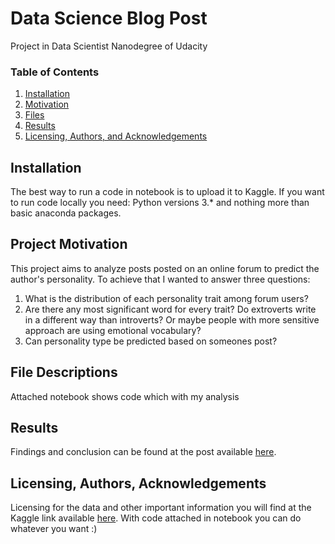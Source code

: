 # Data Science Blog Post
Project in Data Scientist Nanodegree of Udacity

### Table of Contents

1. [Installation](#installation)
2. [Motivation](#motivation)
3. [Files](#files)
4. [Results](#results)
5. [Licensing, Authors, and Acknowledgements](#licensing)

## Installation <a name="installation"></a>

The best way to run a code in notebook is to upload it to Kaggle. If you want to run code locally you need: Python versions 3.* and nothing more than basic anaconda packages.

## Project Motivation<a name="motivation"></a>

This project aims to analyze posts posted on an online forum to predict the author's personality. To achieve that I wanted to answer three questions:

1. What is the distribution of each personality trait among forum users?
2. Are there any most significant word for every trait? Do extroverts write in a different way than introverts? Or maybe people with more sensitive approach are using emotional vocabulary?
3. Can personality type be predicted based on someones post?

## File Descriptions <a name="files"></a>

Attached notebook shows code which with my analysis

## Results<a name="results"></a>

Findings and conclusion can be found at the post available [here](https://medium.com/@aoleszczak/write-a-post-and-i-will-tell-you-who-you-are-5e0e1b74aa8b).

## Licensing, Authors, Acknowledgements<a name="licensing"></a>

Licensing for the data and other important information you will find at the Kaggle link available [here](https://www.kaggle.com/datasnaek/mbti-type). With code attached in notebook you can do whatever you want :)
